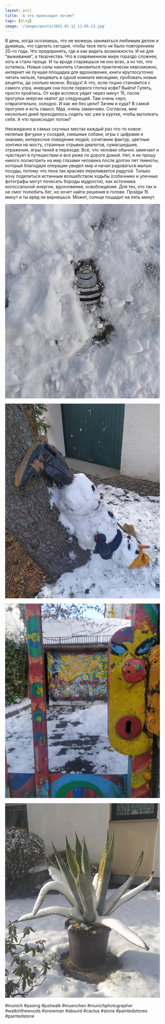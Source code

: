 ```yaml
---
layout: post
title: 'А что происходит потом?'
tags: [blog]
image: '/images/posts/2021-01-12_11-05-13.jpg'
---
```


В день, когда осознаешь, что не можешь заниматься любимым делом и думаешь, что сделать сегодня, чтобы твое лето не было повторением 20-го года. Что предпринять, где и как видеть возможности. И не для “выживания”, а творчества. Что в современном мире гораздо сложнее, хоть и стало проще. И ты вроде стараешься не изо всех, а из тех, что остались. Новые силы накопить становиться практически невозможно, интернет не лучшая площадка для вдохновения, книги круглосуточно читать нельзя, танцевать в одной комнате месяцами, пробовать новые рецепты, да сколько можно. Воздух! А что, если тошно становится с самого утра, инерция сна после первого глотка кофе? Выйти! Гулять, просто пройтись. От кофе всплеск уйдет через минут 15, после прогулки энергии хватит до следующей. Там очень серо, отвратительно, холодно. И как же без цели? Зачем и куда? В самой прогулке и есть смысл. Мда, очень заманчиво. Согласна, мне несколько дней приходилось сидеть час уже в куртке, чтобы вытолкать себя. А что происходит потом? 
 
Неожиданно в самых скучных местах каждый раз что-то новое: нелепые фигурки у соседей, смешные собаки, игры с цифрами и знаками, интересное поведение людей, сочетание фактур, цветные зонтики на мосту, странные отрывки диалогов, сумасшедшие, отражения, игры теней в переходе. Всё, что человек обычно замечает и чувствует в путешествии и все реже по дороге домой. Нет, я не прошу никого посмотреть на мир глазами человека после долгих лет темноты, который благодаря операции увидел мир и начал радоваться мытью посуды, потому что пена так красиво переливается радугой. Только хочу поделиться истинным волшебством ходьбы (собачники  и уличные фотографы могут почесать бороды мудрости), как источника колоссальной энергии, вдохновения, освобождения. Для тех, кто так и не смог полюбить бег, но хочет найти решения в голове. Пройди 15 минут и ты вряд ли вернешься. Может, солнце пощадит на пять минут.

![Alt](/images/posts/2021-01-12_11-05-13_2.jpg)

![Alt](/images/posts/2021-01-12_11-05-13_3.jpg)

![Alt](/images/posts/2021-01-12_11-05-13_4.jpg)

![Alt](/images/posts/2021-01-12_11-05-13_5.jpg)

#munich #pasing #justwalk #muenchen #munichphotographer #walkinthewoods #snowman #absurd #cactus #stone #paintedstones #paintedstone
